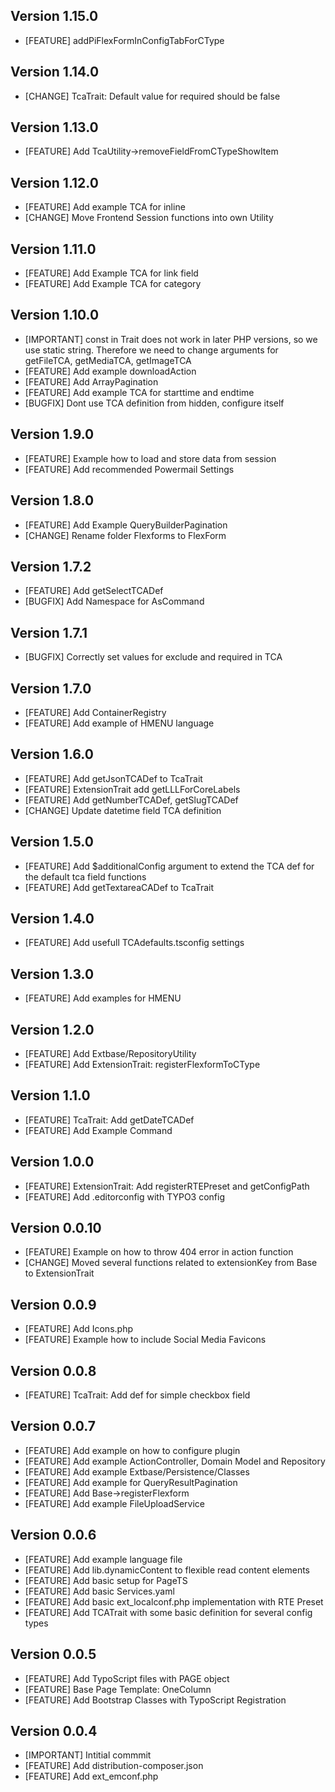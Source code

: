 ## Version 1.15.0
- [FEATURE] addPiFlexFormInConfigTabForCType

## Version 1.14.0
- [CHANGE] TcaTrait: Default value for required should be false

## Version 1.13.0
- [FEATURE] Add TcaUtility->removeFieldFromCTypeShowItem

## Version 1.12.0
- [FEATURE] Add example TCA for inline
- [CHANGE] Move Frontend Session functions into own Utility

## Version 1.11.0
- [FEATURE] Add Example TCA for link field
- [FEATURE] Add Example TCA for category

## Version 1.10.0
- [IMPORTANT] const in Trait does not work in later PHP versions, so we use static string. Therefore we need to change arguments for getFileTCA, getMediaTCA, getImageTCA
- [FEATURE] Add example downloadAction
- [FEATURE] Add ArrayPagination
- [FEATURE] Add example TCA for starttime and endtime
- [BUGFIX] Dont use TCA definition from hidden, configure itself

## Version 1.9.0
- [FEATURE] Example how to load and store data from session
- [FEATURE] Add recommended Powermail Settings

## Version 1.8.0
- [FEATURE] Add Example QueryBuilderPagination
- [CHANGE] Rename folder Flexforms to FlexForm

## Version 1.7.2
- [FEATURE] Add getSelectTCADef
- [BUGFIX] Add Namespace for AsCommand

## Version 1.7.1
- [BUGFIX] Correctly set values for exclude and required in TCA

## Version 1.7.0
- [FEATURE] Add ContainerRegistry
- [FEATURE] Add example of HMENU language

## Version 1.6.0
- [FEATURE] Add getJsonTCADef to TcaTrait
- [FEATURE] ExtensionTrait add getLLLForCoreLabels
- [FEATURE] Add getNumberTCADef, getSlugTCADef
- [CHANGE] Update datetime field TCA definition

## Version 1.5.0
- [FEATURE] Add $additionalConfig argument to extend the TCA def for the default tca field functions
- [FEATURE] Add getTextareaCADef to TcaTrait

## Version 1.4.0
- [FEATURE] Add usefull TCAdefaults.tsconfig settings

## Version 1.3.0
- [FEATURE] Add examples for HMENU

## Version 1.2.0
- [FEATURE] Add Extbase/RepositoryUtility
- [FEATURE] Add ExtensionTrait: registerFlexformToCType

## Version 1.1.0
- [FEATURE] TcaTrait: Add getDateTCADef
- [FEATURE] Add Example Command

## Version 1.0.0
- [FEATURE] ExtensionTrait: Add registerRTEPreset and getConfigPath
- [FEATURE] Add .editorconfig with TYPO3 config

## Version 0.0.10
- [FEATURE] Example on how to throw 404 error in action function
- [CHANGE] Moved several functions related to extensionKey from Base to ExtensionTrait

## Version 0.0.9
- [FEATURE] Add Icons.php
- [FEATURE] Example how to include Social Media Favicons

## Version 0.0.8
- [FEATURE] TcaTrait: Add def for simple checkbox field

## Version 0.0.7
- [FEATURE] Add example on how to configure plugin
- [FEATURE] Add example ActionController, Domain Model and Repository
- [FEATURE] Add example Extbase/Persistence/Classes
- [FEATURE] Add example for QueryResultPagination
- [FEATURE] Add Base->registerFlexform
- [FEATURE] Add example FileUploadService

## Version 0.0.6
- [FEATURE] Add example language file
- [FEATURE] Add lib.dynamicContent to flexible read content elements
- [FEATURE] Add basic setup for PageTS
- [FEATURE] Add basic Services.yaml
- [FEATURE] Add basic ext_localconf.php implementation with RTE Preset
- [FEATURE] Add TCATrait with some basic definition for several config types

## Version 0.0.5
- [FEATURE] Add TypoScript files with PAGE object
- [FEATURE] Base Page Template: OneColumn
- [FEATURE] Add Bootstrap Classes with TypoScript Registration

## Version 0.0.4
- [IMPORTANT] Intitial commmit
- [FEATURE] Add distribution-composer.json
- [FEATURE] Add ext_emconf.php
